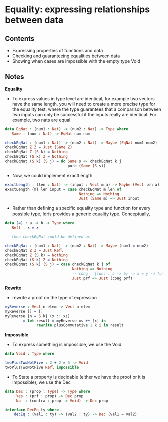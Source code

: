 # Equality: expressing relationships between data

## Contents

- Expressing properties of functions and data
- Checking and guaranteeing equalities between data
- Showing when cases are impossible with the empty type Void

## Notes

**Equality**

- To express values in type level are identical, for example two vectors have the same length, you will need to create a more precise type for the equality test, where the type guarantees that a comparison between two inputs can only be successful if the inputs really are identical. For example, two nats are equal:

```idris
data EqNat : (num1 : Nat) -> (num2 : Nat) -> Type where
   Same : (num : Nat) -> EqNat num num

checkEqNat : (num1 : Nat) -> (num2 : Nat) -> Maybe (EqNat num1 num2)
checkEqNat Z Z = Just (Same Z)
checkEqNat Z (S k) = Nothing
checkEqNat (S k) Z = Nothing
checkEqNat (S k) (S j) = do Same s <- checkEqNat k j
                            pure (Same (S s))
```

- Now, we could implement exactLength

```idris
exactLength : (len : Nat) -> (input : Vect m a) -> Maybe (Vect len a)
exactLength {m} len input = case checkEqNat m len of
                                 Nothing => Nothing
                                 Just (Same m) => Just input
```

- Rather than defining a specific equality type and function for every possible type, Idris provides a generic equality type. Conceptually,

```idris
data (=) : a -> b -> Type where
   Refl : x = x

-- then checkEqNat could be defined as

checkEqNat : (num1 : Nat) -> (num2 : Nat) -> Maybe (num1 = num2)
checkEqNat Z Z = Just Refl
checkEqNat Z (S k) = Nothing
checkEqNat (S k) Z = Nothing
checkEqNat (S k) (S j) = case checkEqNat k j of
                              Nothing => Nothing
                              -- cong : {func : a -> b} -> x = y -> func x = func y
                              Just prf => Just (cong prf)
```

**Rewrite**

- rewrite a proof on the type of expression

```idris
myReverse : Vect n elem -> Vect n elem
myReverse [] = []
myReverse {n = S k} (x :: xs)
        = let result = myReverse xs ++ [x] in
              rewrite plusCommutative 1 k i in result
```

**Impossible**

- To express something is impossible, we use the Void

```idris
data Void : Type where

twoPlusTwoNotFive : 2 + 2 = 5 -> Void
twoPlusTwoNotFive Refl impossible
```

- To State a property is decidable (either we have the proof or it is impossible), we use the Dec

```idris
data Dec : (prop : Type) -> Type where
     Yes : (prf : prop) -> Dec prop
     No  : (contra : prop -> Void) -> Dec prop

interface DecEq ty where
    decEq : (val1 : ty) -> (val2 : ty) -> Dec (val1 = val2)
```
